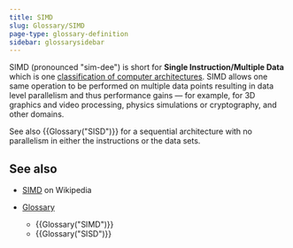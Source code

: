 ```yaml
---
title: SIMD
slug: Glossary/SIMD
page-type: glossary-definition
sidebar: glossarysidebar
---
```



SIMD (pronounced "sim-dee") is short for **Single Instruction/Multiple Data** which is one [classification of computer architectures](https://en.wikipedia.org/wiki/Flynn%27s_taxonomy). SIMD allows one same operation to be performed on multiple data points resulting in data level parallelism and thus performance gains — for example, for 3D graphics and video processing, physics simulations or cryptography, and other domains.

See also {{Glossary("SISD")}} for a sequential architecture with no parallelism in either the instructions or the data sets.

## See also

- [SIMD](https://en.wikipedia.org/wiki/SIMD) on Wikipedia
- [Glossary](/en-US/docs/Glossary)

  - {{Glossary("SIMD")}}
  - {{Glossary("SISD")}}
